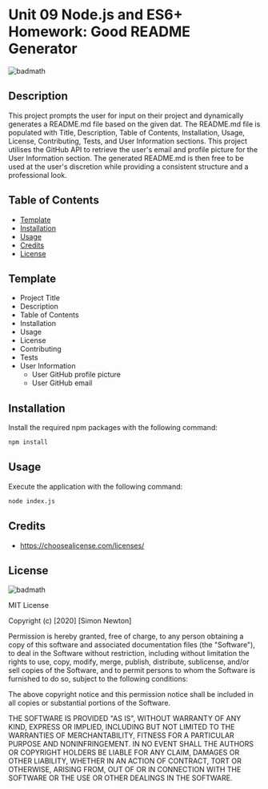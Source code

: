 # Unit 09 Node.js and ES6+ Homework: Good README Generator

![badmath](https://img.shields.io/github/languages/top/nielsenjared/badmath)

## Description

This project prompts the user for input on their project and dynamically generates a README.md file based on the given dat. The README.md file is populated with Title, Description, Table of Contents, Installation, Usage, License, Contributing, Tests, and User Information sections. This project utilises the GitHub API to retrieve the user's email and profile picture for the User Information section. The generated README.md is then free to be used at the user's discretion while providing a consistent structure and a professional look.

## Table of Contents

* [Template](#template)
* [Installation](#installation)
* [Usage](#usage)
* [Credits](#credits)
* [License](#license)

## Template

* Project Title
* Description
* Table of Contents
* Installation
* Usage
* License
* Contributing
* Tests
* User Information
  * User GitHub profile picture
  * User GitHub email

## Installation

Install the required npm packages with the following command:
```sh
npm install
```

## Usage

Execute the application with the following command:
```sh
node index.js
```

## Credits

* https://choosealicense.com/licenses/

## License

![badmath](https://img.shields.io/badge/license-MIT-blue)

MIT License

Copyright (c) [2020] [Simon Newton]

Permission is hereby granted, free of charge, to any person obtaining a copy
of this software and associated documentation files (the "Software"), to deal
in the Software without restriction, including without limitation the rights
to use, copy, modify, merge, publish, distribute, sublicense, and/or sell
copies of the Software, and to permit persons to whom the Software is
furnished to do so, subject to the following conditions:

The above copyright notice and this permission notice shall be included in all
copies or substantial portions of the Software.

THE SOFTWARE IS PROVIDED "AS IS", WITHOUT WARRANTY OF ANY KIND, EXPRESS OR
IMPLIED, INCLUDING BUT NOT LIMITED TO THE WARRANTIES OF MERCHANTABILITY,
FITNESS FOR A PARTICULAR PURPOSE AND NONINFRINGEMENT. IN NO EVENT SHALL THE
AUTHORS OR COPYRIGHT HOLDERS BE LIABLE FOR ANY CLAIM, DAMAGES OR OTHER
LIABILITY, WHETHER IN AN ACTION OF CONTRACT, TORT OR OTHERWISE, ARISING FROM,
OUT OF OR IN CONNECTION WITH THE SOFTWARE OR THE USE OR OTHER DEALINGS IN THE
SOFTWARE.